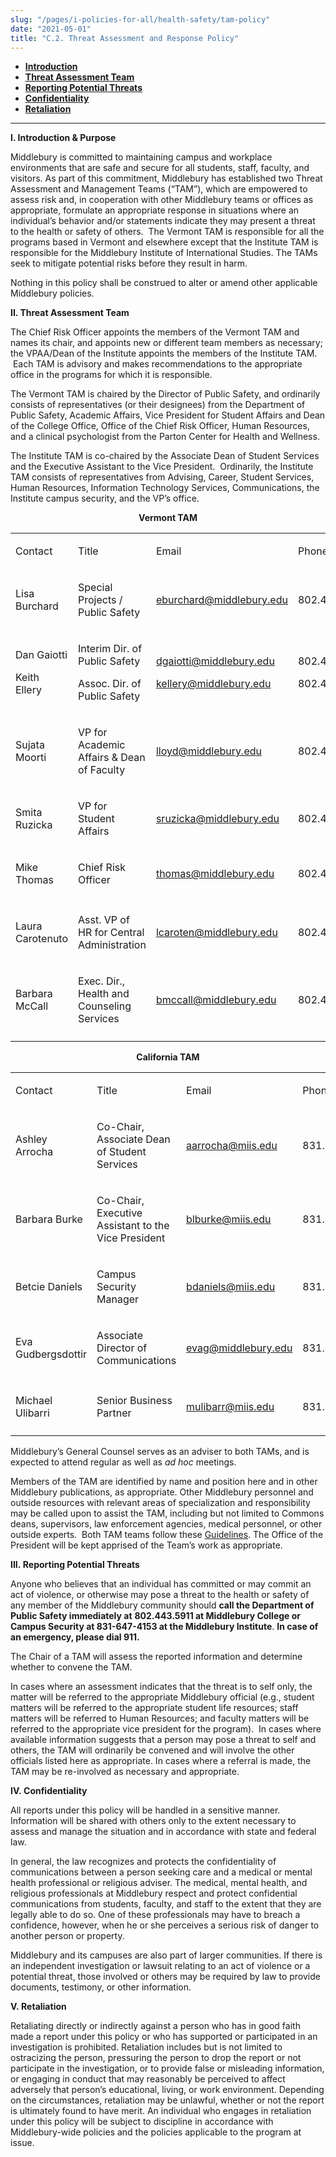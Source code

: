 ```yaml
---
slug: "/pages/i-policies-for-all/health-safety/tam-policy"
date: "2021-05-01"
title: "C.2. Threat Assessment and Response Policy"
---
```


- [**Introduction**](#intro)
- [**Threat Assessment Team**](#tam)
- [**Reporting Potential Threats**](#reporting)
- [**Confidentiality**](#confidential)
- [**Retaliation**](#retaliation)

---

**<a name="intro" id="intro"></a>I. Introduction & Purpose**

Middlebury is committed to maintaining campus and workplace environments that are safe and secure for all students, staff, faculty, and visitors. As part of this commitment, Middlebury has established two Threat Assessment and Management Teams (“TAM”), which are empowered to assess risk and, in cooperation with other Middlebury teams or offices as appropriate, formulate an appropriate response in situations where an individual’s behavior and/or statements indicate they may present a threat to the health or safety of others.  The Vermont TAM is responsible for all the programs based in Vermont and elsewhere except that the Institute TAM is responsible for the Middlebury Institute of International Studies. The TAMs seek to mitigate potential risks before they result in harm.

Nothing in this policy shall be construed to alter or amend other applicable Middlebury policies.

**<a name="tam" id="tam"></a>II. Threat Assessment Team**

The Chief Risk Officer appoints the members of the Vermont TAM and names its chair, and appoints new or different team members as necessary; the VPAA/Dean of the Institute appoints the members of the Institute TAM.  Each TAM is advisory and makes recommendations to the appropriate office in the programs for which it is responsible.

The Vermont TAM is chaired by the Director of Public Safety, and ordinarily consists of representatives (or their designees) from the Department of Public Safety, Academic Affairs, Vice President for Student Affairs and Dean of the College Office, Office of the Chief Risk Officer, Human Resources, and a clinical psychologist from the Parton Center for Health and Wellness.

The Institute TAM is co-chaired by the Associate Dean of Student Services and the Executive Assistant to the Vice President.  Ordinarily, the Institute TAM consists of representatives from Advising, Career, Student Services, Human Resources, Information Technology Services, Communications, the Institute campus security, and the VP’s office.


**<p style="text-align:center;">Vermont TAM</p>**

<table>

<tbody>

<tr>

<td>

Contact

</td>

<td>

Title

</td>

<td>

Email

</td>

<td>

Phone

</td>

</tr>

<tr>

<td>

Lisa Burchard

</td>

<td>

Special Projects / Public Safety

</td>

<td>

<span>[eburchard@middlebury.edu](mailto:eburchard@middlebury.edu)</span>

</td>

<td>

802.443.5241

</td>

</tr>

<tr>

<td>

Dan Gaiotti

Keith Ellery

</td>

<td>

Interim Dir. of Public Safety

Assoc. Dir. of Public Safety

</td>

<td>

<span>[dgaiotti@middlebury.edu](mailto:dgaiotti@middlebury.edu)</span>

[kellery@middlebury.edu](mailto:kellery@middlebury.edu)

</td>

<td>

802.443.5873

802.443.5216

</td>

</tr>

<tr>

<td>

Sujata Moorti

</td>

<td>

VP for Academic Affairs & Dean of Faculty

</td>

<td>

<span>[lloyd@middlebury.edu](mailto:lloyd@middlebury.edu)</span>

</td>

<td>

802.443.5735

</td>

</tr>

<tr>

<td>

Smita Ruzicka

</td>

<td>

VP for Student Affairs

</td>

<td>

[sruzicka@middlebury.edu](mailto:sruzicka@middlebury.edu)

</td>

<td>

802.443.2465

</td>

</tr>

<tr>

<td>

Mike Thomas

</td>

<td>

Chief Risk Officer

</td>

<td>

[thomas@middlebury.edu](mailto:thomas@middlebury.edu)

</td>

<td>

802.443.5551

</td>

</tr>

<tr>

<td></td>

<td></td>

<td></td>

<td></td>

</tr>

<tr>

<td>

Laura Carotenuto

</td>

<td>

<span>Asst. VP of HR for Central Administration</span>

</td>

<td>

<span>[lcaroten@middlebury.edu](mailto:lcaroten@middlebury.edu)</span>

</td>

<td>

802.443.2012

</td>

</tr>

<tr>

<td>

Barbara McCall

</td>

<td>

Exec. Dir., <span>Health and Counseling Services</span>

</td>

<td>

<span>[bmccall@middlebury.edu](mailto:bmccall@middlebury.edu)</span>

</td>

<td>

802.443.5361

</td>

</tr>

<tr>

<td></td>

</tr>

</tbody>

</table>

**<p style="text-align:center;">California TAM</p>**

<table>

<tbody>

<tr>

<td>

Contact

</td>

<td>

Title

</td>

<td>

Email

</td>

<td>

Phone

</td>

</tr>

<tr>

<td>

Ashley Arrocha

</td>

<td>

Co-Chair, Associate Dean of Student Services

</td>

<td>

[aarrocha@miis.edu](mailto:aarrocha@miis.edu)

</td>

<td>

831.647.4654

</td>

</tr>

<tr>

<td>

Barbara Burke

</td>

<td>

Co-Chair, Executive Assistant to the Vice President

</td>

<td>

[blburke@miis.edu](mailto:blburke@miis.edu)

</td>

<td>

831.647.3513

</td>

</tr>

<tr>

<td>

Betcie Daniels

</td>

<td>

Campus Security Manager

</td>

<td>

[bdaniels@miis.edu](mailto:bdaniels@miis.edu)

</td>

<td>

831.647.4153

</td>

</tr>

<tr>

<td>

Eva Gudbergsdottir

</td>

<td>

Associate Director of Communications

</td>

<td>

[evag@middlebury.edu](mailto:evaj@middlebury.edu)

</td>

<td>

831.647.6606

</td>

</tr>

<tr>

<td></td>

<td></td>

<td></td>

<td></td>

</tr>

<tr>

<td>

Michael Ulibarri

</td>

<td>

Senior Business Partner

</td>

<td>

[mulibarr@miis.edu](mailto:mulibarr@miis.edu)

</td>

<td>

831.647.6404

</td>

</tr>

<tr>

<td></td>

<td></td>

<td></td>

<td></td>

</tr>

</tbody>

</table>

Middlebury’s General Counsel serves as an adviser to both TAMs, and is expected to attend regular as well as _ad hoc_ meetings.

Members of the TAM are identified by name and position here and in other Middlebury publications, as appropriate. Other Middlebury personnel and outside resources with relevant areas of specialization and responsibility may be called upon to assist the TAM, including but not limited to Commons deans, supervisors, law enforcement agencies, medical personnel, or other outside experts.  Both TAM teams follow these [Guidelines](https://www.middlebury.edu/system/files/media/Guidelines%20for%20TAM%20Activities%208-7-18.pdf). The Office of the President will be kept apprised of the Team’s work as appropriate.

**<a name="reporting" id="reporting"></a>III. Reporting Potential Threats**

Anyone who believes that an individual has committed or may commit an act of violence, or otherwise may pose a threat to the health or safety of any member of the Middlebury community should **call the Department of Public Safety immediately at** **802.443.5911 at Middlebury College or Campus Security at 831-647-4153 at the Middlebury Institute**. **In case of an emergency, please dial 911.**

The Chair of a TAM will assess the reported information and determine whether to convene the TAM.

In cases where an assessment indicates that the threat is to self only, the matter will be referred to the appropriate Middlebury official (e.g., student matters will be referred to the appropriate student life resources; staff matters will be referred to Human Resources; and faculty matters will be referred to the appropriate vice president for the program).  In cases where available information suggests that a person may pose a threat to self and others, the TAM will ordinarily be convened and will involve the other officials listed here as appropriate. In cases where a referral is made, the TAM may be re-involved as necessary and appropriate.

**<a name="confidential" id="confidential"></a>IV. Confidentiality**

All reports under this policy will be handled in a sensitive manner. Information will be shared with others only to the extent necessary to assess and manage the situation and in accordance with state and federal law.

In general, the law recognizes and protects the confidentiality of communications between a person seeking care and a medical or mental health professional or religious adviser. The medical, mental health, and religious professionals at Middlebury respect and protect confidential communications from students, faculty, and staff to the extent that they are legally able to do so. One of these professionals may have to breach a confidence, however, when he or she perceives a serious risk of danger to another person or property.

Middlebury and its campuses are also part of larger communities. If there is an independent investigation or lawsuit relating to an act of violence or a potential threat, those involved or others may be required by law to provide documents, testimony, or other information.

**<a name="retaliation" id="retaliation"></a>V. Retaliation**

Retaliating directly or indirectly against a person who has in good faith made a report under this policy or who has supported or participated in an investigation is prohibited. Retaliation includes but is not limited to ostracizing the person, pressuring the person to drop the report or not participate in the investigation, or to provide false or misleading information, or engaging in conduct that may reasonably be perceived to affect adversely that person’s educational, living, or work environment. Depending on the circumstances, retaliation may be unlawful, whether or not the report is ultimately found to have merit. An individual who engages in retaliation under this policy will be subject to discipline in accordance with Middlebury-wide policies and the policies applicable to the program at issue.
